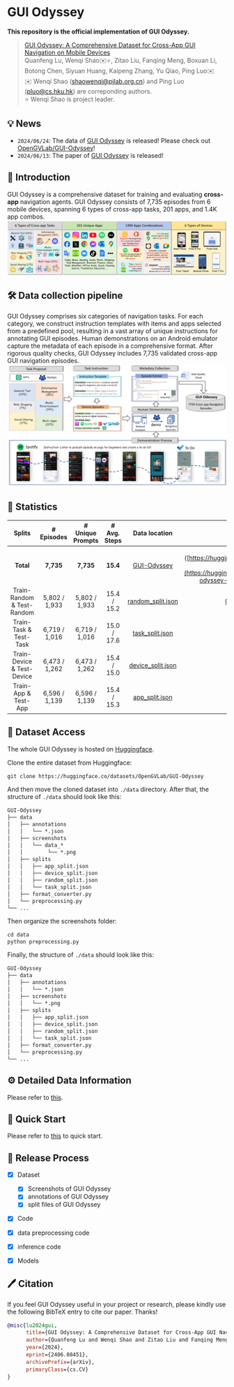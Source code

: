 # GUI Odyssey

**This repository is the official implementation of GUI Odyssey.**

> [GUI Odyssey: A Comprehensive Dataset for Cross-App GUI Navigation on Mobile Devices](https://arxiv.org/abs/2406.08451)  
> Quanfeng Lu, Wenqi Shao✉️⭐️, Zitao Liu, Fanqing Meng, Boxuan Li, Botong Chen, Siyuan Huang, Kaipeng Zhang, Yu Qiao, Ping Luo✉️  
> ✉️  Wenqi Shao (shaowenqi@pjlab.org.cn) and Ping Luo (pluo@cs.hku.hk) are correponding authors.   
> ⭐️ Wenqi Shao is project leader.   


## 💡 News

- `2024/06/24`: The data of [GUI Odyssey](https://arxiv.org/pdf/2406.08451) is released! Please check out [OpenGVLab/GUI-Odyssey](https://huggingface.co/datasets/OpenGVLab/GUI-Odyssey)!
- `2024/06/13`: The paper of [GUI Odyssey](https://arxiv.org/pdf/2406.08451) is released! 
<!-- And check our [project page]()! -->


## 🔆 Introduction
GUI Odyssey is a comprehensive dataset for training and evaluating **cross-app** navigation agents. GUI Odyssey consists of 7,735 episodes from 6 mobile devices, spanning 6 types of cross-app tasks, 201 apps, and 1.4K app combos.
![overview](assets/dataset_overview.jpg)


## 🛠️ Data collection pipeline 
GUI Odyssey comprises six categories of navigation tasks. For each category, we construct instruction templates with items and apps selected from a predefined pool, resulting in a vast array of unique instructions for annotating GUI episodes. Human demonstrations on an Android emulator capture the metadata of each episode in a comprehensive format. After rigorous quality checks, GUI Odyssey includes 7,735 validated cross-app GUI navigation episodes.
![pipeline](assets/pipeline.png)


## 📝 Statistics

<center>

Splits                      | # Episodes        | # Unique Prompts  | # Avg. Steps     | Data location | OdysseyAgent
:---------:                 | :---------:       | :-----------:     | :--------------: | :-----------: | :-----------:
**Total**                   | **7,735**         | **7,735**         | **15.4**         | [GUI-Odyssey](https://huggingface.co/datasets/OpenGVLab/GUI-Odyssey)                | [OdysseyAgent]([https://huggingface.co/datasets/OpenGVLab/GUI-Odyssey](https://huggingface.co/collections/hflqf88888/gui-odyssey-6683bac37ad6fe37b1215c18)
Train-Random \& Test-Random | 5,802 / 1,933     | 5,802 / 1,933     | 15.4 / 15.2      | [random_split.json](https://huggingface.co/datasets/OpenGVLab/GUI-Odyssey/tree/main/splits)   | [OdysseyAgent-Random](https://huggingface.co/hflqf88888/OdysseyAgent-random)
Train-Task \& Test-Task     | 6,719 / 1,016     | 6,719 / 1,016     | 15.0 / 17.6      | [task_split.json](https://huggingface.co/datasets/OpenGVLab/GUI-Odyssey/tree/main/splits)     | [OdysseyAgent-Task](https://huggingface.co/hflqf88888/OdysseyAgent-task)
Train-Device \& Test-Device | 6,473 / 1,262     | 6,473 / 1,262     | 15.4 / 15.0      | [device_split.json](https://huggingface.co/datasets/OpenGVLab/GUI-Odyssey/tree/main/splits)   | [OdysseyAgent-Device](https://huggingface.co/hflqf88888/OdysseyAgent-device)
Train-App \& Test-App       | 6,596 / 1,139     | 6,596 / 1,139     | 15.4 / 15.3      | [app_split.json](https://huggingface.co/datasets/OpenGVLab/GUI-Odyssey/tree/main/splits)      | [OdysseyAgent-App](https://huggingface.co/hflqf88888/OdysseyAgent-app)

</center>

## 💫 Dataset Access

The whole GUI Odyssey is hosted on [Huggingface](https://huggingface.co/datasets/OpenGVLab/GUI-Odyssey). 

Clone the entire dataset from Huggingface:
```shell
git clone https://huggingface.co/datasets/OpenGVLab/GUI-Odyssey
```
And then move the cloned dataset into `./data` directory. After that, the structure of `./data` should look like this:


```
GUI-Odyssey
├── data
│   ├── annotations
│   │   └── *.json
│   ├── screenshots
│   │   └── data_*
│   │        └── *.png
│   ├── splits
│   │   ├── app_split.json
│   │   ├── device_split.json
│   │   ├── random_split.json
│   │   └── task_split.json
│   ├── format_converter.py
│   └── preprocessing.py
└── ...
```

Then organize the screenshots folder:

```shell
cd data
python preprocessing.py
```

Finally, the structure of `./data` should look like this:

```
GUI-Odyssey
├── data
│   ├── annotations
│   │   └── *.json
│   ├── screenshots
│   │   └── *.png
│   ├── splits
│   │   ├── app_split.json
│   │   ├── device_split.json
│   │   ├── random_split.json
│   │   └── task_split.json
│   ├── format_converter.py
│   └── preprocessing.py
└── ...
```


## ⚙️ Detailed Data Information
Please refer to [this](introduction.md).


## 🚀 Quick Start

Please refer to [this](Quickstart.md) to quick start.

## 📖 Release Process

- [x] Dataset
  - [x] Screenshots of GUI Odyssey
  - [x] annotations of GUI Odyssey
  - [x] split files of GUI Odyssey
- [x]  Code
  - [x] data preprocessing code
  - [x] inference code
- [x]  Models


## 🖊️ Citation 
If you feel GUI Odyssey useful in your project or research, please kindly use the following BibTeX entry to cite our paper. Thanks!
```bib
@misc{lu2024gui,
      title={GUI Odyssey: A Comprehensive Dataset for Cross-App GUI Navigation on Mobile Devices}, 
      author={Quanfeng Lu and Wenqi Shao and Zitao Liu and Fanqing Meng and Boxuan Li and Botong Chen and Siyuan Huang and Kaipeng Zhang and Yu Qiao and Ping Luo},
      year={2024},
      eprint={2406.08451},
      archivePrefix={arXiv},
      primaryClass={cs.CV}
}
```

<!-- ## 📢 Disclaimer

We develop this repository for RESEARCH purposes, so it can only be used for personal/research/non-commercial purposes. -->
